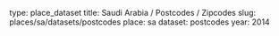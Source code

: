 type: place_dataset
title: Saudi Arabia / Postcodes / Zipcodes
slug: places/sa/datasets/postcodes
place: sa
dataset: postcodes
year: 2014
